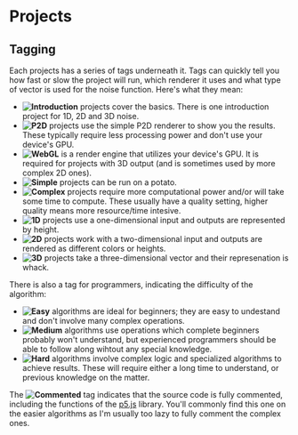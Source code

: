 # Projects

## Tagging
Each projects has a series of tags underneath it. Tags can quickly tell you how fast or slow the project will run, which renderer it uses and what type of vector is used for the noise function. Here's what they mean:
- **![Introduction](CompassNW)** projects cover the basics. There is one introduction project for 1D, 2D and 3D noise.
- **![P2D](MapLayers)** projects use the simple P2D renderer to show you the results. These typically require less processing power and don't use your device's GPU.
- **![WebGL](ProductVariant)** is a render engine that utilizes your device's GPU. It is required for projects with 3D output (and is sometimes used by more complex 2D ones).
- **![Simple](StorageOptical)** projects can be run on a potato.
- **![Complex](SpeedHigh)** projects require more computational power and/or will take some time to compute. These usually have a quality setting, higher quality means more resource/time intesive.
- **![1D](GridViewLarge)** projects use a one-dimensional input and outputs are represented by height.
- **![2D](GridViewMedium)** projects work with a two-dimensional input and outputs are rendered as different colors or heights.
- **![3D](GridViewSmall)** projects take a three-dimensional vector and their represenation is whack.

There is also a tag for programmers, indicating the difficulty of the algorithm:
- **![Easy](Sunny)** algorithms are ideal for beginners; they are easy to undestand and don't involve many complex operations.
- **![Medium](Cloudy)** algorithms use operations which complete beginners probably won't understand, but experienced programmers should be able to follow along wihtout any special knowledge.
- **![Hard](Thunderstorms)** algorithms involve complex logic and specialized algorithms to achieve results. These will require either a long time to understand, or previous knowledge on the matter.

The **![Commented](Comment)** tag indicates that the source code is fully commented, including the functions of the [p5.js](https://p5js.org) library. You'll commonly find this one on the easier algorithms as I'm usually too lazy to fully comment the complex ones.
